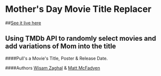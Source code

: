 Mother's Day Movie Title Replacer
=================================

##[See it live here](http://wzaghal.github.io/movieWordReplacer/)

Using TMDb API to randomly select movies and add variations of Mom into the title
---------------------------------------------------------------------------------

####Pull's a Movie's Title, Poster & Release Date. 


####Authors [Wisam Zaghal](http://twitter.com/_wzaghal) & [Matt McFadyen](http://twitter.com/mattmcfad)